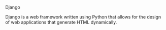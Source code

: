 Django

Django is a web framework written using Python that allows for the design of web applications that generate HTML dynamically.